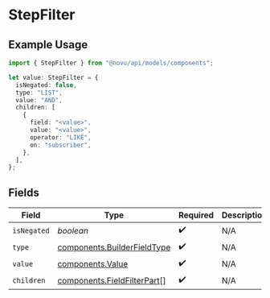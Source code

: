 # StepFilter

## Example Usage

```typescript
import { StepFilter } from "@novu/api/models/components";

let value: StepFilter = {
  isNegated: false,
  type: "LIST",
  value: "AND",
  children: [
    {
      field: "<value>",
      value: "<value>",
      operator: "LIKE",
      on: "subscriber",
    },
  ],
};
```

## Fields

| Field                                                                      | Type                                                                       | Required                                                                   | Description                                                                |
| -------------------------------------------------------------------------- | -------------------------------------------------------------------------- | -------------------------------------------------------------------------- | -------------------------------------------------------------------------- |
| `isNegated`                                                                | *boolean*                                                                  | :heavy_check_mark:                                                         | N/A                                                                        |
| `type`                                                                     | [components.BuilderFieldType](../../models/components/builderfieldtype.md) | :heavy_check_mark:                                                         | N/A                                                                        |
| `value`                                                                    | [components.Value](../../models/components/value.md)                       | :heavy_check_mark:                                                         | N/A                                                                        |
| `children`                                                                 | [components.FieldFilterPart](../../models/components/fieldfilterpart.md)[] | :heavy_check_mark:                                                         | N/A                                                                        |